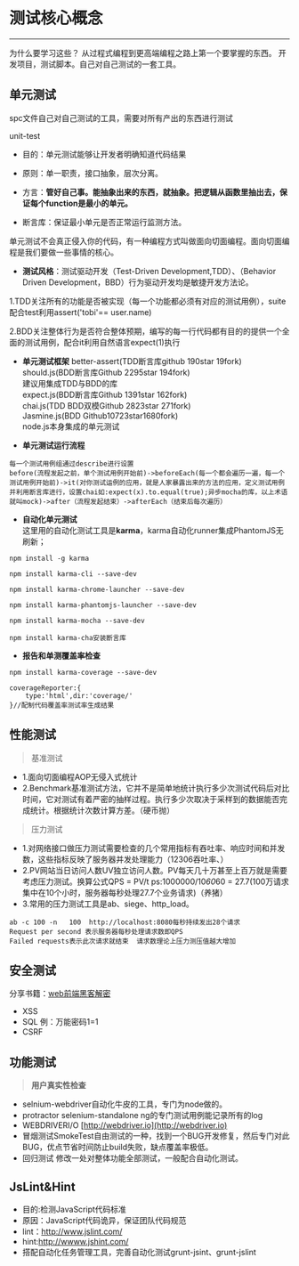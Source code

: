 # 测试核心概念
----------------------
为什么要学习这些？ 从过程式编程到更高端编程之路上第一个要掌握的东西。
开发项目，测试脚本。自己对自己测试的一套工具。

单元测试
----------------------------------------------------------------------------------------------------------
spc文件自己对自己测试的工具，需要对所有产出的东西进行测试

unit-test

- 目的：单元测试能够让开发者明确知道代码结果

- 原则：单一职责，接口抽象，层次分离。

- 方言：**管好自己事。能抽象出来的东西，就抽象。把逻辑从函数里抽出去，保证每个function是最小的单元。**

- 断言库：保证最小单元是否正常运行监测方法。

单元测试不会真正侵入你的代码，有一种编程方式叫做面向切面编程。面向切面编程是我们要做一些事情的核心。

- **测试风格**：测试驱动开发（Test-Driven Development,TDD）、（Behavior Driven Development，BBD）行为驱动开发均是敏捷开发方法论。

1.TDD关注所有的功能是否被实现（每一个功能都必须有对应的测试用例），suite配合test利用assert('tobi'== user.name)

2.BDD关注整体行为是否符合整体预期，编写的每一行代码都有目的的提供一个全面的测试用例，配合it利用自然语言expect(1)执行

- **单元测试框架**
better-assert(TDD断言库github 190star 19fork)  
should.js(BDD断言库Github 2295star 194fork)  
建议用集成TDD与BDD的库  
expect.js(BDD断言库Github 1391star 162fork)  
chai.js(TDD BDD双模Github 2823star 271fork)  
Jasmine.js(BDD Github10723star1680fork)  
node.js本身集成的单元测试  

- **单元测试运行流程**  
```
每一个测试用例组通过describe进行设置  
before(流程发起之前，单个测试用例开始前)->beforeEach(每一个都会遍历一遍，每一个测试用例开始前)->it(对你测试运例的应用，就是人家暴露出来的方法的应用，定义测试用例 并利用断言库进行，设置chai如:expect(x).to.equal(true);异步mocha的库，以上术语就叫mock)->after（流程发起结束）->afterEach（结束后每次遍历）
```

- **自动化单元测试**   
这里用的自动化测试工具是**karma**，karma自动化runner集成PhantomJS无刷新；  
```
npm install -g karma

npm install karma-cli --save-dev

npm install karma-chrome-launcher --save-dev

npm install karma-phantomjs-launcher --save-dev

npm install karma-mocha --save-dev

npm install karma-cha安装断言库
```
- **报告和单测覆盖率检查**
```
npm install karma-coverage --save-dev

coverageReporter:{
    type:'html',dir:'coverage/'
}//配制代码覆盖率测试率生成结果
```

性能测试
----------------------------------------------------------------------------------------------------------

> 基准测试
- 1.面向切面编程AOP无侵入式统计
- 2.Benchmark基准测试方法，它并不是简单地统计执行多少次测试代码后对比时间，它对测试有着严密的抽样过程。执行多少次取决于采样到的数据能否完成统计。根据统计次数计算方差。（硬币抛）

> 压力测试
- 1.对网络接口做压力测试需要检查的几个常用指标有吞吐率、响应时间和并发数，这些指标反映了服务器并发处理能力（12306吞吐率、）
- 2.PV网站当日访问人数UV独立访问人数。PV每天几十万甚至上百万就是需要考虑压力测试。换算公式QPS = PV/t  ps:1000000/10*60*60 = 27.7(100万请求集中在10个小时，服务器每秒处理27.7个业务请求)（养猪）
- 3.常用的压力测试工具是ab、siege、http_load。
```
ab -c 100 -n   100  http://localhost:8080每秒持续发出28个请求
Request per second 表示服务器每秒处理请求数即QPS
Failed requests表示此次请求就结束  请求数理论上压力测压值越大增加

```

安全测试
---------------------------------------------------------------------------------------------------------

分享书籍：[web前端黑客解密](./web前端黑客技术揭秘.pdf)
- XSS
- SQL    例：万能密码1=1
- CSRF

功能测试
---------------------------------------------------------------------------------------------------------

> **用户真实性检查**

- selnium-webdriver自动化牛皮的工具，专门为node做的。
- protractor selenium-standalone  ng的专门测试用例能记录所有的log
- WEBDRIVERI/O   [http://webdriver.io](http://webdriver.io)
- 冒烟测试SmokeTest自由测试的一种，找到一个BUG开发修复，然后专门对此BUG，优点节省时间防止build失败，缺点覆盖率极低。
- 回归测试
修改一处对整体功能全部测试，一般配合自动化测试。

JsLint&Hint
-----------------------------------------------------------------------------------------------------------
- 目的:检测JavaScript代码标准
- 原因：JavaScript代码诡异，保证团队代码规范
- lint：http://www.jslint.com/
- hint:http://wwww.jshint.com/
- 搭配自动化任务管理工具，完善自动化测试grunt-jsint、grunt-jslint